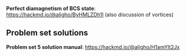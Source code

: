 

**Perfect diamagnetism of BCS state**: https://hackmd.io/@aligho/ByHMLZDh1l (also discussion of vortices)

## Problem set solutions

  **Problem set 5 solution manual**: 
    https://hackmd.io/@aligho/H1amYlt2Jx 
